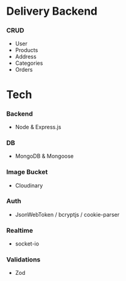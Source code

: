 # Delivery Backend

### CRUD
- User
- Products
- Address
- Categories
- Orders

# Tech
### Backend
- Node & Express.js
### DB
- MongoDB & Mongoose
### Image Bucket
- Cloudinary
### Auth
- JsonWebToken / bcryptjs / cookie-parser
### Realtime
- socket-io
### Validations
- Zod

